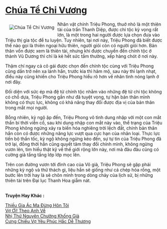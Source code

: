<a href="https://utruyen.com/chua-te-chi-vuong/10569/" title="Chúa Tể Chi Vương"><h1>Chúa Tể Chi Vương</h1></a><div style="display:table"><img align="right" style="float: left; padding: 10px;" src="https://utruyen.com/images/story/200x260/chua-te-chi-vuong.jpg" alt="Chúa Tể Chi Vương">Nhân vật chính Triệu Phong, thuở nhỏ là một thiên tài của trấn Thanh Diệp, được chi tộc kỳ vọng rất lớn, là một trong hai người được lựa chọn đưa vào Triệu thị gia tộc để tu luyện. Tuy nhiên, tại nơi này, Triệu Phong đã biết được thế nào gọi là thiên ngoại hữu thiên, người giỏi còn có người giỏi hơn. Bản thân vốn được xem là thiên tài, nhưng khi được chuyển đến chính tộc ở thành Vũ Dương thì chỉ là kẻ hết sức tầm thường, xếp hàng chót ở nơi này.<p></p>Thậm chí ngay cả cô gái được chọn đến chính tộc cùng với Triệu Phong cũng dần trở nên xa lánh hắn, trước kia thì hâm mộ, sau này thì lạnh nhạt, điều này cũng khiến cho Triệu Phong hiểu rõ hơn về nhân tình nóng lạnh ở nơi đây.<p></p>Đối diện với sức ép mà đệ tử chính tộc nhằm vào những đệ tử chi tộc không có chỗ dựa, Triệu Phong gần như đã tuyệt vọng, tự hận bản thân mình không có thực lực, không có khả năng thay đổi được địa vị của bản thân trong mắt mọi người.<p></p>Bỗng nhiên, kỳ ngộ ập đến, Triệu Phong vô tình dung nhập với một con mắt thần bí thời viễn cổ, sau khi dung nhập con mắt này vào, thể trạng của Triệu Phong không ngừng xảy ra biến hóa nghiêng trời lệch đất, chính bản thân hắn còn có được những năng lực vượt qua cực hạn của nhân loại. Thực lực tiến bộ thần tốc, kỳ ngộ không ngừng kéo đến, sự tự tin của Triệu Phong đã trở lại, đồng thời hắn cũng quyết tâm thay đổi chính mình, không ngừng vươn lên, tìm hiểu thật kỹ về thế giới rộng lớn này, nơi mà đâu đâu cũng có cường giả tầng tầng lớp lớp mọc lên.<p></p>Trên con đường vươn tới đỉnh cao của Võ giả, Triệu Phong sẽ gặp phải những kỳ ngộ và thử thách gì, liệu hắn sẽ giống như cá chép hóa rồng, một bước lên trời hay là sẽ chôn mình trong dòng chảy của lịch sử, bị những thiên tài trên Đại lục Thanh Hoa giẫm nát.</div><p><br><b>Truyện Hay Khác :</b></p><a href="https://utruyen.com/thieu-gia-ac-ma-dung-hon-toi/9967/" alt="Thiếu Gia Ác Ma Đừng Hôn Tôi">Thiếu Gia Ác Ma Đừng Hôn Tôi</a><br/><a href="https://github.com/quanluxury/ngontinhhot/tree/master/truyenhay/19095/" alt="Vợ Ơi! Theo Anh Về">Vợ Ơi! Theo Anh Về</a><br/><a href="https://github.com/quanluxury/ngontinhhot/tree/master/truyenhay/18874/" alt="Nhị Thứ Nguyên Chưởng Khống Giả">Nhị Thứ Nguyên Chưởng Khống Giả</a><br/><a href="https://www.flickr.com/photos/184340401@N07/48818565498/" alt="Cưng Chiều Vợ Yêu Phúc Hắc Dễ Thương">Cưng Chiều Vợ Yêu Phúc Hắc Dễ Thương</a><br/>